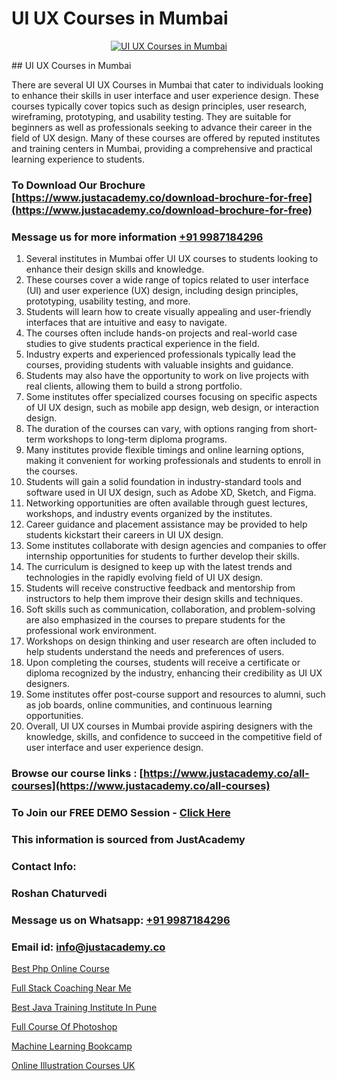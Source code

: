 # UI UX Courses in Mumbai

<p align="center">
  <a href="https://justacademy.co/all-courses">
    <img src="https://i.ibb.co/P5KtSQ2/ui-ux.png" alt="UI UX Courses in Mumbai">
  </a>
</p>
## UI UX Courses in Mumbai

There are several UI UX Courses in Mumbai that cater to individuals looking to enhance their skills in user interface and user experience design. These courses typically cover topics such as design principles, user research, wireframing, prototyping, and usability testing. They are suitable for beginners as well as professionals seeking to advance their career in the field of UX design. Many of these courses are offered by reputed institutes and training centers in Mumbai, providing a comprehensive and practical learning experience to students.
### To Download Our Brochure [https://www.justacademy.co/download-brochure-for-free](https://www.justacademy.co/download-brochure-for-free)
### Message us for more information [+91 9987184296](https://api.whatsapp.com/send?phone=919987184296)
1) Several institutes in Mumbai offer UI UX courses to students looking to enhance their design skills and knowledge.
2) These courses cover a wide range of topics related to user interface (UI) and user experience (UX) design, including design principles, prototyping, usability testing, and more.
3) Students will learn how to create visually appealing and user-friendly interfaces that are intuitive and easy to navigate.
4) The courses often include hands-on projects and real-world case studies to give students practical experience in the field.
5) Industry experts and experienced professionals typically lead the courses, providing students with valuable insights and guidance.
6) Students may also have the opportunity to work on live projects with real clients, allowing them to build a strong portfolio.
7) Some institutes offer specialized courses focusing on specific aspects of UI UX design, such as mobile app design, web design, or interaction design.
8) The duration of the courses can vary, with options ranging from short-term workshops to long-term diploma programs.
9) Many institutes provide flexible timings and online learning options, making it convenient for working professionals and students to enroll in the courses.
10) Students will gain a solid foundation in industry-standard tools and software used in UI UX design, such as Adobe XD, Sketch, and Figma.
11) Networking opportunities are often available through guest lectures, workshops, and industry events organized by the institutes.
12) Career guidance and placement assistance may be provided to help students kickstart their careers in UI UX design.
13) Some institutes collaborate with design agencies and companies to offer internship opportunities for students to further develop their skills.
14) The curriculum is designed to keep up with the latest trends and technologies in the rapidly evolving field of UI UX design.
15) Students will receive constructive feedback and mentorship from instructors to help them improve their design skills and techniques.
16) Soft skills such as communication, collaboration, and problem-solving are also emphasized in the courses to prepare students for the professional work environment.
17) Workshops on design thinking and user research are often included to help students understand the needs and preferences of users.
18) Upon completing the courses, students will receive a certificate or diploma recognized by the industry, enhancing their credibility as UI UX designers.
19) Some institutes offer post-course support and resources to alumni, such as job boards, online communities, and continuous learning opportunities.
20) Overall, UI UX courses in Mumbai provide aspiring designers with the knowledge, skills, and confidence to succeed in the competitive field of user interface and user experience design.

### Browse our course links : [https://www.justacademy.co/all-courses](https://www.justacademy.co/all-courses) 
### To Join our FREE DEMO Session - [Click Here](https://www.justacademy.co/register-for-course-demo)


### This information is sourced from JustAcademy
### Contact Info:
### Roshan Chaturvedi
### Message us on Whatsapp: [+91 9987184296](https://api.whatsapp.com/send?phone=919987184296)
### Email id: [info@justacademy.co](mailto:info@justacademy.co)
                
[Best Php Online Course](https://www.linkedin.com/pulse/best-php-online-course-justacademy-delhi-sahvc?trackingId=%2BjVL5zC6gYUnSQDUhs%2B%2FRA%3D%3D&lipi=urn%3Ali%3Apage%3Ad_flagship3_company_admin%3BXd%2B4Zk9XQtOyhr1jBDUlIA%3D%3D)

[Full Stack Coaching Near Me](https://www.linkedin.com/pulse/full-stack-coaching-near-me-justacademy-bay-area-mcrbc/)

[Best Java Training Institute In Pune](https://medium.com/@kumarishimmi99/best-java-training-institute-in-pune-57dd9a3aa593)

[Full Course Of Photoshop](https://medium.com/@negishivu99/full-course-of-photoshop-4cd6de92eef1)

[Machine Learning Bookcamp](https://justacademyin.github.io/justacademy/machine-learning-bookcamp)

[Online Illustration Courses UK](https://justacademyin.github.io/justacademy/online-illustration-courses-uk)

